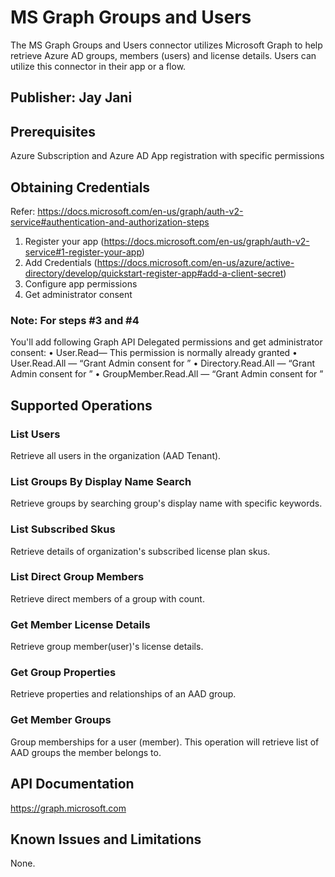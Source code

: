 # MS Graph Groups and Users
The MS Graph Groups and Users connector utilizes Microsoft Graph to help retrieve Azure AD groups, members (users) and license details. Users can utilize this connector in their app or a flow.

## Publisher: Jay Jani

## Prerequisites
Azure Subscription and Azure AD App registration with specific permissions

## Obtaining Credentials
Refer: https://docs.microsoft.com/en-us/graph/auth-v2-service#authentication-and-authorization-steps
1) Register your app (https://docs.microsoft.com/en-us/graph/auth-v2-service#1-register-your-app)
2) Add Credentials (https://docs.microsoft.com/en-us/azure/active-directory/develop/quickstart-register-app#add-a-client-secret)
3) Configure app permissions
4) Get administrator consent

### Note: For steps #3 and #4
You'll add following Graph API Delegated permissions and get administrator consent:
•	User.Read— This permission is normally already granted
•	User.Read.All — “Grant Admin consent for <your org>”
•	Directory.Read.All — “Grant Admin consent for <your org>”
•	GroupMember.Read.All — “Grant Admin consent for <your org>”
## Supported Operations
### List Users
Retrieve all users in the organization (AAD Tenant).

### List Groups By Display Name Search
Retrieve groups by searching group's display name with specific keywords.

### List Subscribed Skus
Retrieve details of organization's subscribed license plan skus.

### List Direct Group Members
Retrieve direct members of a group with count.

### Get Member License Details
Retrieve group member(user)'s license details.

### Get Group Properties
Retrieve properties and relationships of an AAD group.

### Get Member Groups
Group memberships for a user (member). This operation will retrieve list of AAD groups the member belongs to.

## API Documentation
https://graph.microsoft.com

## Known Issues and Limitations
None.
